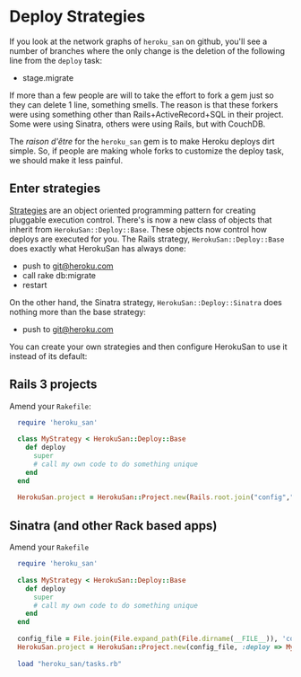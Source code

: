 # Deploy Strategies

If you look at the network graphs of `heroku_san` on github, you'll see a number of branches where the only change is the deletion of the following line from the `deploy` task:

  - stage.migrate
  
If more than a few people are will to take the effort to fork a gem just so they can delete 1 line, something smells. The reason is that these forkers were using something other than Rails+ActiveRecord+SQL in their project. Some were using Sinatra, others were using Rails, but with CouchDB. 

The _raison d'être_ for the `heroku_san` gem is to make Heroku deploys dirt simple. So, if people are making whole forks to customize the deploy task, we should make it less painful.

## Enter strategies

[Strategies](need_ref) are an object oriented programming pattern for creating pluggable execution control. There's is now a new class of objects that inherit from `HerokuSan::Deploy::Base`. These objects now control how deploys are executed for you. The Rails strategy, `HerokuSan::Deploy::Base` does exactly what HerokuSan has always done:

  * push to git@heroku.com
  * call rake db:migrate
  * restart
  
On the other hand, the Sinatra strategy, `HerokuSan::Deploy::Sinatra` does nothing more than the base strategy:

  * push to git@heroku.com
  
You can create your own strategies and then configure HerokuSan to use it instead of its default:

## Rails 3 projects

Amend your `Rakefile`:

```ruby
  require 'heroku_san'
  
  class MyStrategy < HerokuSan::Deploy::Base
    def deploy
      super
      # call my own code to do something unique
    end
  end
  
  HerokuSan.project = HerokuSan::Project.new(Rails.root.join("config","heroku.yml"), :deploy => MyStrategy)
```


## Sinatra (and other Rack based apps)

Amend your `Rakefile`

```ruby
  require 'heroku_san'
  
  class MyStrategy < HerokuSan::Deploy::Base
    def deploy
      super
      # call my own code to do something unique
    end
  end
  
  config_file = File.join(File.expand_path(File.dirname(__FILE__)), 'config', 'heroku.yml')
  HerokuSan.project = HerokuSan::Project.new(config_file, :deploy => MyStrategy)
  
  load "heroku_san/tasks.rb"
```